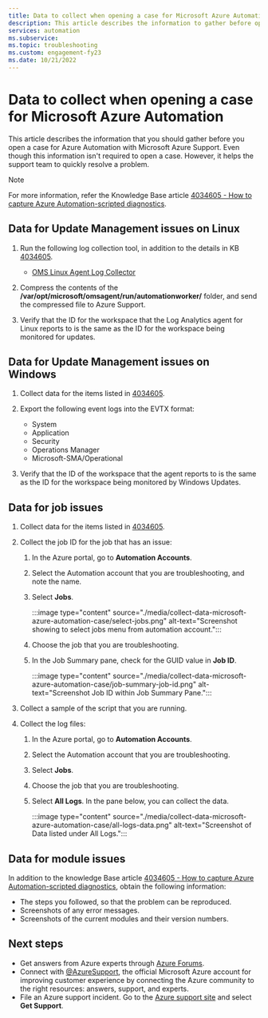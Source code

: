 ```yaml
---
title: Data to collect when opening a case for Microsoft Azure Automation | Microsoft Docs
description: This article describes the information to gather before opening a case for Azure Automation with Microsoft Azure Support.
services: automation
ms.subservice:
ms.topic: troubleshooting
ms.custom: engagement-fy23
ms.date: 10/21/2022
---
```


# Data to collect when opening a case for Microsoft Azure Automation

This article describes the information that you should gather before you open a case for Azure Automation with Microsoft Azure Support. Even though this information isn't required to open a case. However, it helps the support team to quickly resolve a problem.  
 
> [!NOTE]
> For more information, refer the Knowledge Base article [4034605 - How to capture Azure Automation-scripted diagnostics](https://support.microsoft.com/help/4034605/how-to-capture-azure-automation-scripted-diagnostics).


## Data for Update Management issues on Linux

1. Run the following log collection tool, in addition to the details in KB [4034605](https://support.microsoft.com/help/4034605/how-to-capture-azure-automation-scripted-diagnostics).

      - [OMS Linux Agent Log Collector](https://github.com/Microsoft/OMS-Agent-for-Linux/blob/master/tools/LogCollector/OMS_Linux_Agent_Log_Collector.md)
 
1. Compress the contents of the **/var/opt/microsoft/omsagent/run/automationworker/** folder, and send the compressed file to Azure Support.
 
1. Verify that the ID for the workspace that the Log Analytics agent for Linux reports to is the same as the ID for the workspace being monitored for updates.

## Data for Update Management issues on Windows

1. Collect data for the items listed in [4034605](https://support.microsoft.com/help/4034605/how-to-capture-azure-automation-scripted-diagnostics).

1. Export the following event logs into the EVTX format:

   * System
   * Application
   * Security
   * Operations Manager
   * Microsoft-SMA/Operational

1. Verify that the ID of the workspace that the agent reports to is the same as the ID for the workspace being monitored by Windows Updates.

## Data for job issues

1. Collect data for the items listed in [4034605](https://support.microsoft.com/help/4034605/how-to-capture-azure-automation-scripted-diagnostics).

2. Collect the job ID for the job that has an issue:

   1. In the Azure portal, go to **Automation Accounts**.
   2. Select the Automation account that you are troubleshooting, and note the name.
   3. Select **Jobs**.

      :::image type="content" source="./media/collect-data-microsoft-azure-automation-case/select-jobs.png" alt-text="Screenshot showing to select jobs menu from automation account.":::

   4. Choose the job that you are troubleshooting.
   5. In the Job Summary pane, check for the GUID value in **Job ID**.

      :::image type="content" source="./media/collect-data-microsoft-azure-automation-case/job-summary-job-id.png" alt-text="Screenshot Job ID within Job Summary Pane.":::

3. Collect a sample of the script that you are running.

4. Collect the log files:

   1. In the Azure portal, go to **Automation Accounts**.
   2. Select the Automation account that you are troubleshooting.
   3. Select **Jobs**.
   4. Choose the job that you are troubleshooting.
   5. Select **All Logs**.
      In the pane below, you can collect the data.

       :::image type="content" source="./media/collect-data-microsoft-azure-automation-case/all-logs-data.png" alt-text="Screenshot of Data listed under All Logs.":::
      
## Data for module issues

In addition to the knowledge Base article [4034605 - How to capture Azure Automation-scripted diagnostics](https://support.microsoft.com/help/4034605/how-to-capture-azure-automation-scripted-diagnostics), obtain the following information:

* The steps you followed, so that the problem can be reproduced.
* Screenshots of any error messages.
* Screenshots of the current modules and their version numbers.

## Next steps

* Get answers from Azure experts through [Azure Forums](https://azure.microsoft.com/support/forums/).
* Connect with [@AzureSupport](https://twitter.com/azuresupport), the official Microsoft Azure account for improving customer experience by connecting the Azure community to the right resources: answers, support, and experts.
* File an Azure support incident. Go to the [Azure support site](https://azure.microsoft.com/support/options/) and select **Get Support**.
